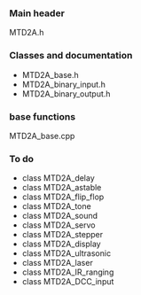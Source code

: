 ### Main header
MTD2A.h

### Classes and documentation
* MTD2A_base.h
* MTD2A_binary_input.h
* MTD2A_binary_output.h

### base functions
MTD2A_base.cpp

### To do
* class MTD2A_delay
* class MTD2A_astable
* class MTD2A_flip_flop
* class MTD2A_tone
* class MTD2A_sound
* class MTD2A_servo
* class MTD2A_stepper
* class MTD2A_display
* class MTD2A_ultrasonic
* class MTD2A_laser
* class MTD2A_IR_ranging
* class MTD2A_DCC_input
